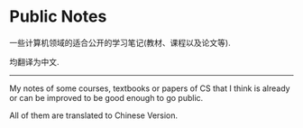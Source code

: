 # Public Notes
一些计算机领域的适合公开的学习笔记(教材、课程以及论文等).

均翻译为中文.

---

My notes of some courses, textbooks or papers of CS that I think is already or can be improved to be good  enough to go public. 

All of them are translated to Chinese Version.  